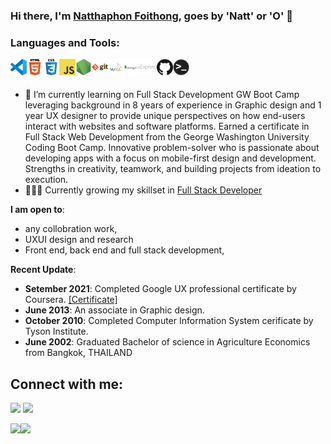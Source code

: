 ### Hi there, I'm [Natthaphon Foithong](https://github.com/NFoithong), goes by 'Natt' or 'O' 👋

### Languages and Tools:

<img align="left" alt="Visual Studio Code" width="26px" src="https://raw.githubusercontent.com/github/explore/80688e429a7d4ef2fca1e82350fe8e3517d3494d/topics/visual-studio-code/visual-studio-code.png" />
<img align="left" alt="HTML5" width="26px" src="https://raw.githubusercontent.com/github/explore/80688e429a7d4ef2fca1e82350fe8e3517d3494d/topics/html/html.png" />
<img align="left" alt="CSS3" width="26px" src="https://raw.githubusercontent.com/github/explore/80688e429a7d4ef2fca1e82350fe8e3517d3494d/topics/css/css.png" />
<img align="left" alt="JavaScript" width="26px" src="https://raw.githubusercontent.com/github/explore/80688e429a7d4ef2fca1e82350fe8e3517d3494d/topics/javascript/javascript.png" />
<!-- <img align="left" alt="React" width="26px" src="https://raw.githubusercontent.com/github/explore/80688e429a7d4ef2fca1e82350fe8e3517d3494d/topics/react/react.png" /> -->
<img align="left" alt="Node.js" width="26px" src="https://raw.githubusercontent.com/github/explore/80688e429a7d4ef2fca1e82350fe8e3517d3494d/topics/nodejs/nodejs.png" />
<img align="left" alt="Git" width="26px" src="https://raw.githubusercontent.com/github/explore/80688e429a7d4ef2fca1e82350fe8e3517d3494d/topics/git/git.png" />
<img align="left" alt="MySQL" width="26px" src="https://raw.githubusercontent.com/github/explore/80688e429a7d4ef2fca1e82350fe8e3517d3494d/topics/mysql/mysql.png" />
<img align="left" alt="MongoDB" width="26px" src="https://raw.githubusercontent.com/github/explore/80688e429a7d4ef2fca1e82350fe8e3517d3494d/topics/mongodb/mongodb.png" /> 
<img align="left" alt="Express" width="26px" src="https://raw.githubusercontent.com/github/explore/80688e429a7d4ef2fca1e82350fe8e3517d3494d/topics/express/express.png" />  
<img align="left" alt="GitHub" width="26px" src="https://raw.githubusercontent.com/github/explore/78df643247d429f6cc873026c0622819ad797942/topics/github/github.png" />
<img align="left" alt="Terminal" width="26px" src="https://raw.githubusercontent.com/github/explore/80688e429a7d4ef2fca1e82350fe8e3517d3494d/topics/terminal/terminal.png" /> 
<!-- <img align="left" alt="AWS" width="26px" src="https://raw.githubusercontent.com/github/explore/80688e429a7d4ef2fca1e82350fe8e3517d3494d/topics/aws/aws.png" /> -->
<!-- <img align="left" alt="AWS" width="26px" src="https://raw.githubusercontent.com/github/explore/80688e429a7d4ef2fca1e82350fe8e3517d3494d/topics/terraform/terraform.png" /> -->
<!-- <img align="left" alt="AWS" width="26px" src="https://raw.githubusercontent.com/github/explore/80688e429a7d4ef2fca1e82350fe8e3517d3494d/topics/docker/docker.png" /> -->

<br>
<br>

- 🔭 I’m currently learning on Full Stack Development GW Boot Camp leveraging background in 8 years of experience in Graphic design and 1 year UX designer to provide unique perspectives on how end-users interact with websites and software platforms. Earned a certificate in Full Stack Web Development from the George Washington University Coding Boot Camp. Innovative problem-solver who is passionate about developing apps with a focus on mobile-first design and development. Strengths in creativity, teamwork, and building projects from ideation to execution.
- 👨🏽‍💻 Currently growing my skillset in [Full Stack Developer](https://github.com/NFoithong)

 **I am open to**:
- any collobration work,
- UXUI design and research
- Front end, back end and full stack development,

**Recent Update**:
- **Setember 2021**: Completed Google UX professional certificate by Coursera. [[Certificate]](https://coursera.org/share/13834e0c8ad3ecb99694418d0a844f5b)
- **June 2013**: An associate in Graphic design.
- **October 2010**: Completed Computer Information System cerificate by Tyson Institute.
- **June 2002**: Graduated Bachelor of science in Agriculture Economics from Bangkok, THAILAND

## Connect with me:

<p align = "center">

[<img src ="https://img.shields.io/badge/website-%23.svg?&style=for-the-badge&logo=www&logoColor=white%22&color=black">](https://nfoithong.github.io/Natthaphon-portfolio/)
[<img src="https://img.shields.io/badge/linkedin-%2312100E.svg?&style=for-the-badge&logo=linkedin&logoColor=white&color=black" />](https://www.linkedin.com/in/natthaphon-foithong-a5a70562/)

</p>
  

<div>
<img align="left" height="165px" src="https://github-readme-stats.vercel.app/api?username=nfoithong&show_icons=true&theme=tokyonight" />
<img align="left" src="https://github-readme-stats.vercel.app/api/top-langs/?username=nfoithong&layout=compact&theme=tokyonight" />
</div>
